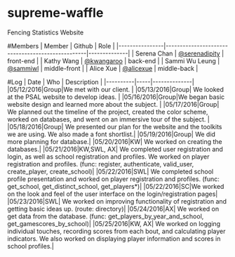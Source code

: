 # supreme-waffle
Fencing Statistics Website

#Members
| Member         | Github                                           | Role         |
|----------------|--------------------------------------------------|--------------|
| Serena Chan    | [@serenadipity](https://github.com/serenadipity) | front-end    |
| Kathy Wang     | [@kwangaroo](https://github.com/kwangaroo)       | back-end     |
| Sammi Wu Leung | [@sammiwl](https://github.com/sammiWL)           | middle-front |
| Alice Xue      | [@alicexue](https://github.com/alicexue)         | middle-back  |

#Log
|   Date   | Who | Description  |
|----------|-----|--------------|
|05/12/2016|Group|We met with our client. |
|05/13/2016|Group| We looked at the PSAL website to develop ideas. |
|05/16/2016|Group|We began basic website design and learned more about the subject. |
|05/17/2016|Group| We planned out the timeline of the project, created the color scheme, worked on databases, and went on an immersive tour of the subject. |
|05/18/2016|Group| We presented our plan for the website and the toolkits we are using. We also made a font shortlist.|
|05/19/2016|Group| We did more planning for database.|
|05/20/2016|KW| We worked on creating the databases.|
|05/21/2016|KW,SWL, AX| We completed user registration and login, as well as school registration and profiles. We worked on player registration and profiles. (func: register, authenticate, valid_user, create_player, create_school)|
|05/22/2016|SWL| We completed school profile presentation and worked on player registration and profiles. (func: get_school, get_distinct_school, get_players*)|
|05/22/2016|SC|We worked on the look and feel of the user interface on the login/registration pages|
|05/23/2016|SWL| We worked on improving functionality of registration and getting basic ideas up. (route: directory)|
|05/24/2016|AX| We worked on get data from the database. (func: get_players_by_year_and_school, get_gamescores_by_school)|
|05/25/2016|KW, AX| We worked on logging individual touches, recording scores from each bout, and calculating player indicators. We also worked on displaying player information and scores in school profiles.|
